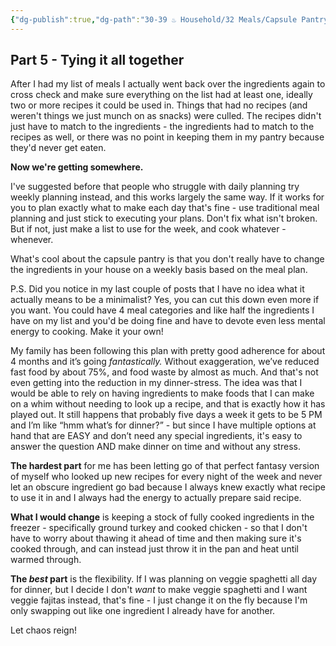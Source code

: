 ```yaml
---
{"dg-publish":true,"dg-path":"30-39 ♨️ Household/32 Meals/Capsule Pantry 5 - Tying it all together.md","dg-permalink":"capsule-pantry-5","permalink":"/capsule-pantry-5/","noteIcon":"","created":"2023-08-28T13:13:34"}
---
```



## Part 5 - Tying it all together
After I had my list of meals I actually went back over the ingredients again to cross check and make sure everything on the list had at least one, ideally two or more recipes it could be used in. Things that had no recipes (and weren't things we just munch on as snacks) were culled. The recipes didn't just have to match to the ingredients - the ingredients had to match to the recipes as well, or there was no point in keeping them in my pantry because they'd never get eaten.

**Now we're getting somewhere.**

I've suggested before that people who struggle with daily planning try weekly planning instead, and this works largely the same way. If it works for you to plan exactly what to make each day that's fine - use traditional meal planning and just stick to executing your plans. Don't fix what isn't broken. But if not, just make a list to use for the week, and cook whatever - whenever. 

What's cool about the capsule pantry is that you don't really have to change the ingredients in your house on a weekly basis based on the meal plan. 

P.S. Did you notice in my last couple of posts that I have no idea what it actually means to be a minimalist? Yes, you can cut this down even more if you want. You could have 4 meal categories and like half the ingredients I have on my list and you'd be doing fine and have to devote even less mental energy to cooking. Make it your own!

My family has been following this plan with pretty good adherence for about 4 months and it’s going *fantastically.* Without exaggeration, we’ve reduced fast food by about 75%, and food waste by almost as much. And that's not even getting into the reduction in my dinner-stress. The idea was that I would be able to rely on having ingredients to make foods that I can make on a whim without needing to look up a recipe, and that is exactly how it has played out. It still happens that probably five days a week it gets to be 5 PM and I’m like “hmm what’s for dinner?” - but since I have multiple options at hand that are EASY and don’t need any special ingredients, it's easy to answer the question AND make dinner on time and without any stress.

**The hardest part** for me has been letting go of that perfect fantasy version of myself who looked up new recipes for every night of the week and never let an obscure ingredient go bad because I always knew exactly what recipe to use it in and I always had the energy to actually prepare said recipe.

**What I would change** is keeping a stock of fully cooked ingredients in the freezer - specifically ground turkey and cooked chicken - so that I don't have to worry about thawing it ahead of time and then making sure it's cooked through, and can instead just throw it in the pan and heat until warmed through.

**The *best* part** is the flexibility. If I was planning on veggie spaghetti all day for dinner, but I decide I don't *want* to make veggie spaghetti and I want veggie fajitas instead, that's fine - I just change it on the fly because I'm only swapping out like one ingredient I already have for another. 

Let chaos reign!

